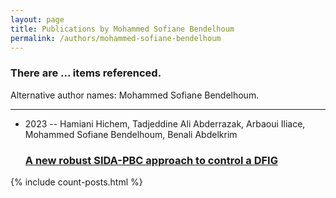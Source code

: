 ```yaml
---
layout: page
title: Publications by Mohammed Sofiane Bendelhoum
permalink: /authors/mohammed-sofiane-bendelhoum
---
```


<h3 id="number-posts">There are ... items referenced.</h3>
<p id='info-authors'>Alternative author names: Mohammed Sofiane Bendelhoum.</p>
<hr />
<ul class="post-list">
<li><span class='post-meta'>2023 -- Hamiani Hichem, Tadjeddine Ali Abderrazak, Arbaoui Iliace, Mohammed Sofiane Bendelhoum, Benali Abdelkrim</span><h3><a class='post-link' href="{{ site.baseurl }}/a-new-robust-sida-pbc-approach-to-control-a-dfig">A new robust SIDA-PBC approach to control a DFIG</a></h3></li>

</ul>
{% include count-posts.html %}
